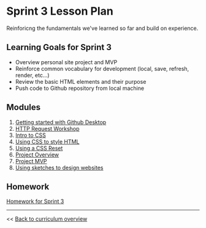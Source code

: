 # Sprint 3 Lesson Plan

Reinforicng the fundamentals we've learned so far and build on experience.

## Learning Goals for Sprint 3
* Overview personal site project and MVP
* Reinforce common vocabulary for development (local, save, refresh, render, etc...)
* Review the basic HTML elements and their purpose
* Push code to Github repository from local machine

## Modules
1. [Getting started with Github Desktop](../modules/getting-started-with-github-desktop)
1. [HTTP Request Workshop](../modules/http-requests)
1. [Intro to CSS](../modules/intro-to-css)
1. [Using CSS to style HTML](../modules/using-css-to-style-html)
1. [Using a CSS Reset](../modules/using-a-css-reset)
1. [Project Overview](../modules/project/overview)
1. [Project MVP](../modules/project/mvp)
1. [Using sketches to design websites](../modules/using-sketches-to-design-websites)

## Homework
[Homework for Sprint 3](./03-sprint-homework)

---
<< [Back to curriculum overview](https://glover.io/refcode-docs/curriculum/)
